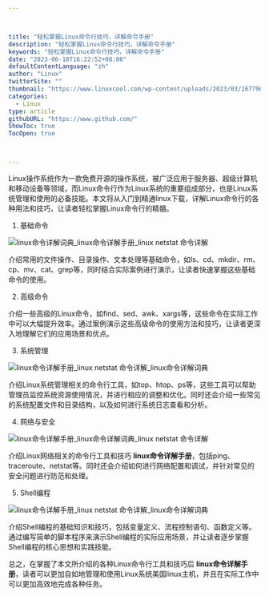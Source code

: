 ```yaml
---



title: "轻松掌握Linux命令行技巧，详解命令手册"
description: "轻松掌握Linux命令行技巧，详解命令手册"
keywords: "轻松掌握Linux命令行技巧，详解命令手册"
date: "2023-06-18T16:22:52+08:00"
defaultContentLanguage: "zh"
author: "Linux"
twitterSite: ""
thumbnail: "https://www.linuxcool.com/wp-content/uploads/2023/03/1677967411666_0.png"
categories:
  - Linux
type: article
githubURL: "https://www.github.com/"
ShowToc: true
TocOpen: true



---
```


Linux操作系统作为一款免费开源的操作系统，被广泛应用于服务器、超级计算机和移动设备等领域，而Linux命令行作为Linux系统的重要组成部分，也是Linux系统管理和使用的必备技能。本文将从入门到精通linux下载，详解Linux命令行的各种用法和技巧，让读者轻松掌握Linux命令行的精髓。

1. 基础命令

![linux命令详解词典_linux命令详解手册_linux netstat 命令详解](https://www.linuxcool.com/wp-content/uploads/2023/03/1677967411666_0.png)

介绍常用的文件操作、目录操作、文本处理等基础命令，如ls、cd、mkdir、rm、cp、mv、cat、grep等，同时结合实际案例进行演示，让读者快速掌握这些基础命令的使用。

2. 高级命令

介绍一些高级的Linux命令，如find、sed、awk、xargs等，这些命令在实际工作中可以大幅提升效率。通过案例演示这些高级命令的使用方法和技巧，让读者更深入地理解它们的应用场景和优点。

3. 系统管理

![linux命令详解手册_linux netstat 命令详解_linux命令详解词典](https://www.linuxcool.com/wp-content/uploads/2023/03/1677967411666_1.png)

介绍Linux系统管理相关的命令行工具，如top、htop、ps等，这些工具可以帮助管理员监控系统资源使用情况，并进行相应的调整和优化。同时还会介绍一些常见的系统配置文件和目录结构，以及如何进行系统日志查看和分析。

4. 网络与安全

![linux命令详解手册_linux命令详解词典_linux netstat 命令详解](https://www.linuxcool.com/wp-content/uploads/2023/03/1677967411666_2.jpg)

介绍Linux网络相关的命令行工具和技巧 **linux命令详解手册**，包括ping、traceroute、netstat等。同时还会介绍如何进行网络配置和调试，并针对常见的安全问题进行防范和处理。

5. Shell编程

![linux命令详解手册_linux netstat 命令详解_linux命令详解词典](https://www.linuxcool.com/wp-content/uploads/2023/03/1677967411666_3.png)

介绍Shell编程的基础知识和技巧，包括变量定义、流程控制语句、函数定义等。通过编写简单的脚本程序来演示Shell编程的实际应用场景，并让读者逐步掌握Shell编程的核心思想和实践技能。

总之，在掌握了本文所介绍的各种Linux命令行工具和技巧后 **linux命令详解手册**，读者可以更加自如地管理和使用Linux系统美国linux主机，并且在实际工作中可以更加高效地完成各种任务。